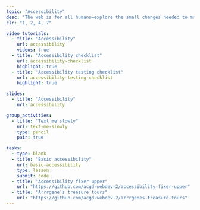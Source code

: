 ```yaml
---
topic: "Accessibility"
desc: "The web is for all humans—explore the small changes needed to make that a reality."
clr: "1, 2, 4, 7"

video_tutorials:
  - title: "Accessibility"
    url: accessibility
    videos: true
  - title: "Accessibility checklist"
    url: accessibility-checklist
    highlight: true
  - title: "Accessibility testing checklist"
    url: accessibility-testing-checklist
    highlight: true

slides:
  - title: "Accessibility"
    url: accessibility

group_activities:
  - title: "Text me slowly"
    url: text-me-slowly
    type: pencil
    pair: true

tasks:
  - type: blank
  - title: "Basic accessibility"
    url: basic-accessibility
    type: lesson
    submit: code
  - title: "Accessibility fixer-upper"
    url: "https://github.com/acgd-webdev-2/accessibility-fixer-upper"
  - title: "Arrrgene’s treasure tours"
    url: "https://github.com/acgd-webdev-2/arrrgenes-treasure-tours"
---
```

